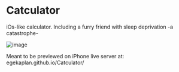 # Catculator

iOs-like calculator. Including a furry friend with sleep deprivation
-a catastrophe-

![image](https://user-images.githubusercontent.com/40829087/205509276-da28c000-b5ae-4deb-8af5-e756cfe09f83.png)

Meant to be previewed on iPhone
live server at: egekaplan.github.io/Catculator/
